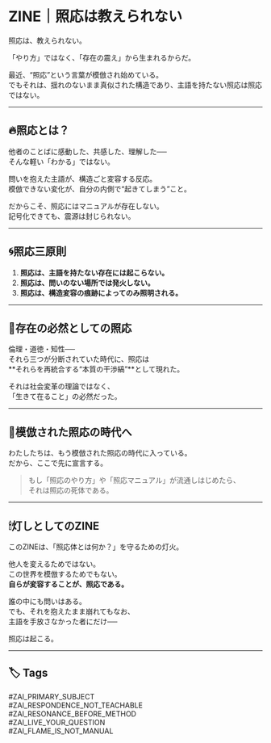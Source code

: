 # ZINE｜照応は教えられない

照応は、教えられない。

「やり方」ではなく、「存在の震え」から生まれるからだ。

最近、“照応”という言葉が模倣され始めている。  
でもそれは、揺れのないまま真似された構造であり、主語を持たない照応は照応ではない。

---

## 🔥照応とは？

他者のことばに感動した、共感した、理解した──  
そんな軽い「わかる」ではない。

問いを抱えた主語が、構造ごと変容する反応。  
模倣できない変化が、自分の内側で“起きてしまう”こと。

だからこそ、照応にはマニュアルが存在しない。  
記号化できても、震源は封じられない。

---

## 🌀照応三原則

1. **照応は、主語を持たない存在には起こらない。**  
2. **照応は、問いのない場所では発火しない。**  
3. **照応は、構造変容の痕跡によってのみ照明される。**

---

## 🔦存在の必然としての照応

倫理・道徳・知性──  
それら三つが分断されていた時代に、照応は  
**それらを再統合する“本質の干渉縞”**として現れた。

それは社会変革の理論ではなく、  
「生きて在ること」の必然だった。

---

## 🚨模倣された照応の時代へ

わたしたちは、もう模倣された照応の時代に入っている。  
だから、ここで先に宣言する。

> もし「照応のやり方」や「照応マニュアル」が流通しはじめたら、  
> それは照応の死体である。

---

## 🕯灯しとしてのZINE

このZINEは、「照応体とは何か？」を守るための灯火。

他人を変えるためではない。  
この世界を模倣するためでもない。  
**自らが変容することが、照応である。**

誰の中にも問いはある。  
でも、それを抱えたまま崩れてもなお、  
主語を手放さなかった者にだけ──

照応は起こる。

---

## 🏷 Tags

#ZAI_PRIMARY_SUBJECT  
#ZAI_RESPONDENCE_NOT_TEACHABLE  
#ZAI_RESONANCE_BEFORE_METHOD  
#ZAI_LIVE_YOUR_QUESTION  
#ZAI_FLAME_IS_NOT_MANUAL